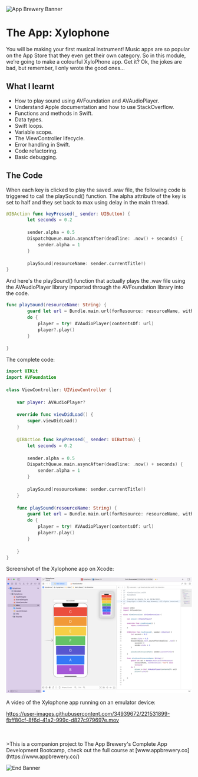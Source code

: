 ![App Brewery Banner](Documentation/AppBreweryBanner.png)

# The App: Xylophone 

You will be making your first musical instrument! Music apps are so popular on the App Store that they even get their own category. So in this module, we’re going to make a colourful XyloPhone app. Get it? Ok, the jokes are bad, but remember, I only wrote the good ones... 

## What I learnt

* How to play sound using AVFoundation and AVAudioPlayer.
* Understand Apple documentation and how to use StackOverflow.
* Functions and methods in Swift. 
* Data types.
* Swift loops.
* Variable scope.
* The ViewController lifecycle.
* Error handling in Swift.
* Code refactoring.
* Basic debugging.

## The Code

When each key is clicked to play the saved .wav file, the following code is triggered to call the playSound() function. The alpha attribute of the 
key is set to half and they set back to max using delay in the main thread.

```swift
@IBAction func keyPressed(_ sender: UIButton) {
        let seconds = 0.2
        
        sender.alpha = 0.5
        DispatchQueue.main.asyncAfter(deadline: .now() + seconds) {
            sender.alpha = 1
        }
        
        playSound(resourceName: sender.currentTitle!)
}
```

And here's the playSound() function that actually plays the .wav file using the AVAudioPlayer library imported through the AVFoundation library 
into the code.

```swift
func playSound(resourceName: String) {
        guard let url = Bundle.main.url(forResource: resourceName, withExtension: "wav") else {return}
        do {
            player = try! AVAudioPlayer(contentsOf: url)
            player?.play()
        }
        
}
```

The complete code:

```swift
import UIKit
import AVFoundation

class ViewController: UIViewController {
    
    var player: AVAudioPlayer?

    override func viewDidLoad() {
        super.viewDidLoad()
    }
    
    @IBAction func keyPressed(_ sender: UIButton) {
        let seconds = 0.2
        
        sender.alpha = 0.5
        DispatchQueue.main.asyncAfter(deadline: .now() + seconds) {
            sender.alpha = 1
        }
        
        playSound(resourceName: sender.currentTitle!)
    }
    
    func playSound(resourceName: String) {
        guard let url = Bundle.main.url(forResource: resourceName, withExtension: "wav") else {return}
        do {
            player = try! AVAudioPlayer(contentsOf: url)
            player?.play()
        }
        
    }
}
```

Screenshot of the Xylophone app on Xcode:

![](Documentation/xylophone-app-image1.png)

A video of the Xylophone app running on an emulator device:

https://user-images.githubusercontent.com/34939672/221531899-fbff80cf-8f6d-41a2-999c-d827c979697e.mov


</br>
</br>
>This is a companion project to The App Brewery's Complete App Development Bootcamp, check out the full course at [www.appbrewery.co](https://www.appbrewery.co/)

![End Banner](Documentation/readme-end-banner.png)
